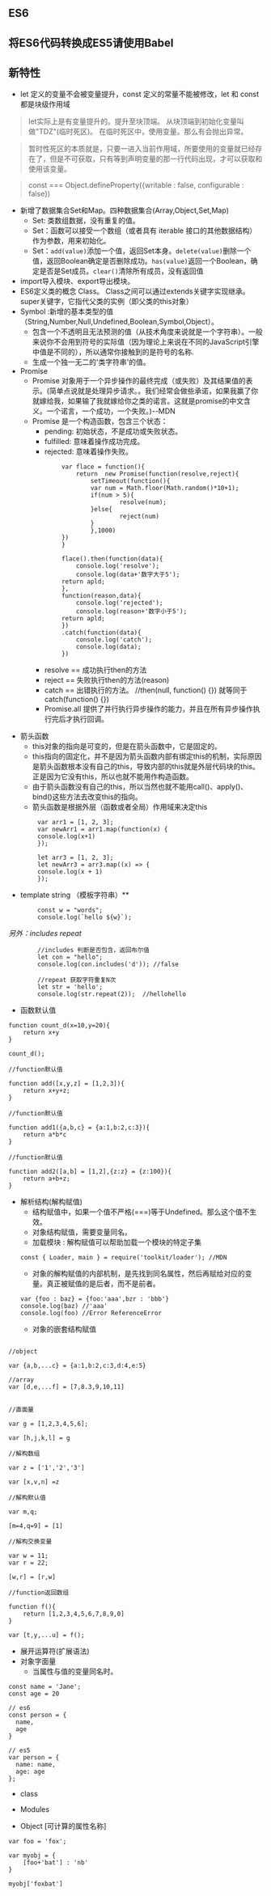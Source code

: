## ES6

## 将ES6代码转换成ES5请使用Babel


## 新特性
* let 定义的变量不会被变量提升，const 定义的常量不能被修改，let 和 const 都是块级作用域

>let实际上是有变量提升的。提升至块顶端。 从块顶端到初始化变量叫做"TDZ"(临时死区)。 在临时死区中，使用变量。那么有会抛出异常。

>暂时性死区的本质就是，只要一进入当前作用域，所要使用的变量就已经存在了，但是不可获取，只有等到声明变量的那一行代码出现，才可以获取和使用该变量。

> const === Object.defineProperty({writable : false, configurable : false})

* 新增了数据集合Set和Map。四种数据集合(Array,Object,Set,Map)
    - Set: 类数组数据，没有重复的值。
    - Set：函数可以接受一个数组（或者具有 iterable 接口的其他数据结构）作为参数，用来初始化。
    - Set：`add(value)`添加一个值，返回Set本身。`delete(value)`删除一个值，返回Boolean确定是否删除成功。`has(value)`返回一个Boolean，确定是否是Set成员。`clear()`清除所有成员，没有返回值 
* import导入模块、export导出模块。
* ES6定义类的概念 Class。 Class之间可以通过extends关键字实现继承。super关键字，它指代父类的实例（即父类的this对象）
* Symbol :新增的基本类型的值（String,Number,Null,Undefined,Boolean,Symbol,Object）。 
    - 包含一个不透明且无法预测的值（从技术角度来说就是一个字符串）。一般来说你不会用到符号的实际值（因为理论上来说在不同的JavaScript引擎中值是不同的），所以通常你接触到的是符号的名称.
    - 生成一个独一无二的'类字符串'的值。
* Promise
    - Promise 对象用于一个异步操作的最终完成（或失败）及其结果值的表示。(简单点说就是处理异步请求。。我们经常会做些承诺，如果我赢了你就嫁给我，如果输了我就嫁给你之类的诺言。这就是promise的中文含义。一个诺言，一个成功，一个失败。)--MDN
    - Promise 是一个构造函数，包含三个状态：
        - pending: 初始状态，不是成功或失败状态。
        - fulfilled: 意味着操作成功完成。
        - rejected: 意味着操作失败。
        ```
                var flace = function(){
                    return  new Promise(function(resolve,reject){
                        setTimeout(function(){
                        var num = Math.floor(Math.random()*10+1);
                        if(num > 5){
                                resolve(num);
                        }else{
                                reject(num)
                        }
                        },1000)
                })
                }

                flace().then(function(data){
                    console.log('resolve');
                    console.log(data+'数字大于5');
                return apld;
                },
                function(reason,data){
                    console.log('rejected');
                    console.log(reason+'数字小于5');
                return apld;
                })
                .catch(function(data){
                    console.log('catch');
                    console.log(data);
                })
        ```
        * resolve == 成功执行then的方法
        * reject == 失败执行then的方法(reason)
        * catch == 出错执行的方法。 //then(null, function() {}) 就等同于catch(function() {})
        * Promise.all 提供了并行执行异步操作的能力，并且在所有异步操作执行完后才执行回调。

+ 箭头函数
    - this对象的指向是可变的，但是在箭头函数中，它是固定的。
    - this指向的固定化，并不是因为箭头函数内部有绑定this的机制，实际原因是箭头函数根本没有自己的this，导致内部的this就是外层代码块的this。正是因为它没有this，所以也就不能用作构造函数。
    - 由于箭头函数没有自己的this，所以当然也就不能用call()、apply()、bind()这些方法去改变this的指向。
    - 箭头函数是根据外层（函数或者全局）作用域来决定this

``` 
        var arr1 = [1, 2, 3];
        var newArr1 = arr1.map(function(x) {
        console.log(x+1)
        });

        let arr3 = [1, 2, 3];
        let newArr3 = arr3.map((x) => {
        console.log(x + 1)
        });
```
* template string （模板字符串）**
```
        const w = "words";
        console.log(`hello ${w}`);

```
_另外：includes repeat_
```
        //includes 判断是否包含，返回布尔值
        let con = "hello";
        console.log(con.includes('d')); //false

        //repeat 获取字符重复N次
        let str = 'hello';
        console.log(str.repeat(2));  //hellohello
```
* 函数默认值
```
function count_d(x=10,y=20){
    return x+y
}

count_d();

//function默认值

function add([x,y,z] = [1,2,3]){
    return x+y+z;
}

//function默认值

function add1({a,b,c} = {a:1,b:2,c:3}){
    return a*b*c
}

//function默认值

function add2([a,b] = [1,2],{z:z} = {z:100}){
    return a+b+z;
}
```
* 解析结构(解构赋值)
    - 结构赋值中，如果一个值不严格(===)等于Undefined。那么这个值不生效。
    - 对象结构赋值，需要变量同名。
    - 加载模块 : 解构赋值可以帮助加载一个模块的特定子集
    ```
    const { Loader, main } = require('toolkit/loader'); //MDN
    ```
    - 对象的解构赋值的内部机制，是先找到同名属性，然后再赋给对应的变量。真正被赋值的是后者，而不是前者。
    ```
    var {foo : baz} = {foo:'aaa',bzr : 'bbb'}
    console.log(baz) //'aaa'
    console.log(foo) //Error ReferenceError
    ```
    - 对象的嵌套结构赋值
    ```
    ```
```
//object

var {a,b,...c} = {a:1,b:2,c:3,d:4,e:5}

//array
var [d,e,...f] = [7,8.3,9,10,11]


//直面量

var g = [1,2,3,4,5,6];

var [h,j,k,l] = g

//解构数组

var z = ['1','2','3']

var [x,v,n] =z

//解构默认值

var m,q;

[m=4,q=9] = [1]

//解构交换变量

var w = 11;
var r = 22;

[w,r] = [r,w]

//function返回数组

function f(){
    return [1,2,3,4,5,6,7,8,9,0]
}

var [t,y,...u] = f();
```
* 展开运算符(扩展语法)
* 对象字面量
    - 当属性与值的变量同名时。
```
const name = 'Jane';
const age = 20

// es6
const person = {
  name,
  age
}

// es5
var person = {
  name: name,
  age: age
};
```
* class
* Modules

* Object [可计算的属性名称]
```
var foo = 'fox';

var myobj = {
    [foo+'bat'] : 'nb'
}

myobj['foxbat']
```